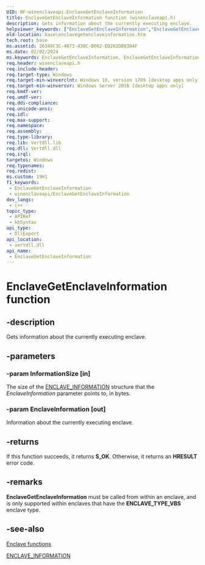 ```yaml
---
UID: NF:winenclaveapi.EnclaveGetEnclaveInformation
title: EnclaveGetEnclaveInformation function (winenclaveapi.h)
description: Gets information about the currently executing enclave.
helpviewer_keywords: ["EnclaveGetEnclaveInformation","EnclaveGetEnclaveInformation function","base.enclavegetenclaveinformation","winenclaveapi/EnclaveGetEnclaveInformation"]
old-location: base\enclavegetenclaveinformation.htm
tech.root: base
ms.assetid: 26349C3C-4B73-430C-B002-ED262DB0304F
ms.date: 02/02/2024
ms.keywords: EnclaveGetEnclaveInformation, EnclaveGetEnclaveInformation function, base.enclavegetenclaveinformation, winenclaveapi/EnclaveGetEnclaveInformation
req.header: winenclaveapi.h
req.include-header: 
req.target-type: Windows
req.target-min-winverclnt: Windows 10, version 1709 [desktop apps only]
req.target-min-winversvr: Windows Server 2016 [desktop apps only]
req.kmdf-ver: 
req.umdf-ver: 
req.ddi-compliance: 
req.unicode-ansi: 
req.idl: 
req.max-support: 
req.namespace: 
req.assembly: 
req.type-library: 
req.lib: Vertdll.lib
req.dll: Vertdll.dll
req.irql: 
targetos: Windows
req.typenames: 
req.redist: 
ms.custom: 19H1
f1_keywords:
 - EnclaveGetEnclaveInformation
 - winenclaveapi/EnclaveGetEnclaveInformation
dev_langs:
 - c++
topic_type:
 - APIRef
 - kbSyntax
api_type:
 - DllExport
api_location:
 - vertdll.dll
api_name:
 - EnclaveGetEnclaveInformation
---
```


# EnclaveGetEnclaveInformation function

## -description

Gets information about the currently executing enclave.

## -parameters

### -param InformationSize [in]

The size of the [ENCLAVE_INFORMATION](../ntenclv/ns-ntenclv-enclave_information.md) structure that the *EnclaveInformation* parameter points to, in bytes.

### -param EnclaveInformation [out]

Information about the currently executing enclave.

## -returns

If this function succeeds, it returns **S_OK**. Otherwise, it returns an **HRESULT** error code.

## -remarks

**EnclaveGetEnclaveInformation** must be called from within an enclave, and is only supported within enclaves that have the  **ENCLAVE_TYPE_VBS** enclave type.

## -see-also

[Enclave functions](/windows/win32/trusted-execution/enclaves-functions)

[ENCLAVE_INFORMATION](../ntenclv/ns-ntenclv-enclave_information.md)
